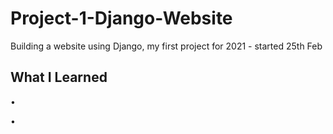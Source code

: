 # Project-1-Django-Website
Building a website using Django, my first project for 2021 - started 25th Feb

## What I Learned

•

•
